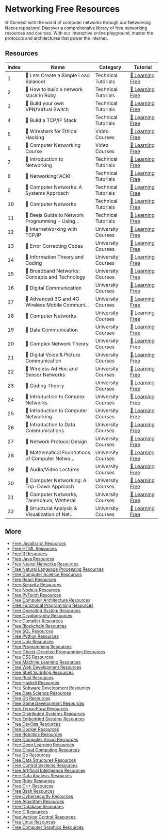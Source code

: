 # Networking Free Resources

🌐 Connect with the world of computer networks through our Networking Nexus repository! Discover a comprehensive library of free networking resources and courses. With our interactive online playground, master the protocols and architectures that power the internet.

## Resources

|   Index | Name                                            | Category            | Tutorial                                                                                                                                           |
|---------|-------------------------------------------------|---------------------|----------------------------------------------------------------------------------------------------------------------------------------------------|
|       1 | 📖 Lets Create a Simple Load Balancer            | Technical Tutorials | [🔗 Learning Free](https://getvm.io/tutorials/lets-create-a-simple-load-balancer)                                                                   |
|       2 | 📖 How to build a network stack in Ruby          | Technical Tutorials | [🔗 Learning Free](https://getvm.io/tutorials/how-to-build-a-network-stack-in-ruby)                                                                 |
|       3 | 📖 Build your own VPN/Virtual Switch             | Technical Tutorials | [🔗 Learning Free](https://getvm.io/tutorials/build-your-own-vpn-virtual-switch)                                                                    |
|       4 | 📖 Build a TCP/IP Stack                          | Technical Tutorials | [🔗 Learning Free](https://getvm.io/tutorials/lets-code-a-tcp-ip-stack)                                                                             |
|       5 | 📖 Wireshark for Ethical Hacking                 | Video Courses       | [🔗 Learning Free](https://getvm.io/tutorials/wireshark-for-ethical-hacking)                                                                        |
|       6 | 📖 Computer Networking Course                    | Video Courses       | [🔗 Learning Free](https://getvm.io/tutorials/computer-networking-course)                                                                           |
|       7 | 📖 Introduction to Networking                    | Technical Tutorials | [🔗 Learning Free](https://getvm.io/tutorials/introduction-to-networking)                                                                           |
|       8 | 📖 Networking! ACK!                              | Technical Tutorials | [🔗 Learning Free](https://getvm.io/tutorials/networking-ack)                                                                                       |
|       9 | 📖 Computer Networks: A Systems Approach         | Technical Tutorials | [🔗 Learning Free](https://getvm.io/tutorials/computer-networks-a-systems-approach)                                                                 |
|      10 | 📖 Computer Networks                             | Technical Tutorials | [🔗 Learning Free](https://getvm.io/tutorials/computer-networks)                                                                                    |
|      11 | 📖 Beejs Guide to Network Programming - Using... | Technical Tutorials | [🔗 Learning Free](https://getvm.io/tutorials/beejs-guide-to-network-programming-using-internet-sockets)                                            |
|      12 | 📖 Internetworking with TCP/IP                   | University Courses  | [🔗 Learning Free](https://getvm.io/tutorials/internetworking-with-tcpip-by-prof-dr-christoph-meinel-hpi)                                           |
|      13 | 📖 Error Correcting Codes                        | University Courses  | [🔗 Learning Free](https://getvm.io/tutorials/error-correcting-codes-iisc-bangalore)                                                                |
|      14 | 📖 Information Theory and Coding                 | University Courses  | [🔗 Learning Free](https://getvm.io/tutorials/information-theory-and-coding-iit-bombay)                                                             |
|      15 | 📖 Broadband Networks: Concepts and Technology   | University Courses  | [🔗 Learning Free](https://getvm.io/tutorials/broadband-networks-concepts-and-technology-iit-bombay)                                                |
|      16 | 📖 Digital Communication                         | University Courses  | [🔗 Learning Free](https://getvm.io/tutorials/digital-communication-iit-bombay)                                                                     |
|      17 | 📖 Advanced 3G and 4G Wireless Mobile Communi... | University Courses  | [🔗 Learning Free](https://getvm.io/tutorials/advanced-3g-and-4g-wireless-mobile-communications-iit-kanpur)                                         |
|      18 | 📖 Computer Networks                             | University Courses  | [🔗 Learning Free](https://getvm.io/tutorials/computer-networks-iit-kharagpur)                                                                      |
|      19 | 📖 Data Communication                            | University Courses  | [🔗 Learning Free](https://getvm.io/tutorials/data-communication-iit-kharagpur)                                                                     |
|      20 | 📖 Complex Network Theory                        | University Courses  | [🔗 Learning Free](https://getvm.io/tutorials/complex-network-theory-and-application-iit-kharagpur)                                                 |
|      21 | 📖 Digital Voice & Picture Communication         | University Courses  | [🔗 Learning Free](https://getvm.io/tutorials/digital-voice-picture-communication-iit-kharagpur)                                                    |
|      22 | 📖 Wireless Ad Hoc and Sensor Networks           | University Courses  | [🔗 Learning Free](https://getvm.io/tutorials/wireless-ad-hoc-and-sensor-networks-iit-kharagpur)                                                    |
|      23 | 📖 Coding Theory                                 | University Courses  | [🔗 Learning Free](https://getvm.io/tutorials/coding-theory-iit-madras)                                                                             |
|      24 | 📖 Introduction to Complex Networks              | University Courses  | [🔗 Learning Free](https://getvm.io/tutorials/introduction-to-complex-networks-rit)                                                                 |
|      25 | 📖 Introduction to Computer Networking           | University Courses  | [🔗 Learning Free](https://getvm.io/tutorials/cs-144-introduction-to-computer-networking-stanford-university-fall-2013)                             |
|      26 | 📖 Introduction to Data Communications           | University Courses  | [🔗 Learning Free](https://getvm.io/tutorials/introduction-to-data-communications-2013-steven-gordon-thammasat-university-thailand)                 |
|      27 | 📖 Network Protocol Design                       | University Courses  | [🔗 Learning Free](https://getvm.io/tutorials/csep-561-pmp-network-systems-fall-2013-university-of-washington)                                      |
|      28 | 📖 Mathematical Foundations of Computer Netwo... | University Courses  | [🔗 Learning Free](https://getvm.io/tutorials/cs798-mathematical-foundations-of-computer-networking-university-of-waterloo)                         |
|      29 | 📖 Audio/Video Lectures                          | University Courses  | [🔗 Learning Free](https://getvm.io/tutorials/audiovideo-recordings-and-podcasts-of-professor-raj-jains-lectures-washington-university-in-st-louis) |
|      30 | 📖 Computer Networking: A Top-Down Approach      | University Courses  | [🔗 Learning Free](https://getvm.io/tutorials/computer-networking-a-top-down-approach)                                                              |
|      31 | 📖 Computer Networks, Tanenbaum, Wetherall       | University Courses  | [🔗 Learning Free](https://getvm.io/tutorials/computer-networks-tanenbaum-wetherall-computer-networks-5e-video-lectures)                            |
|      32 | 📖 Structural Analysis & Visualization of Net... | University Courses  | [🔗 Learning Free](https://getvm.io/tutorials/structural-analysis-and-visualization-of-networks)                                                    |

## More

- [Free JavaScript Resources](https://github.com/getvmio/free-javascript-resources)
- [Free HTML Resources](https://github.com/getvmio/free-html-resources)
- [Free R Resources](https://github.com/getvmio/free-r-resources)
- [Free Java Resources](https://github.com/getvmio/free-java-resources)
- [Free Neural Networks Resources](https://github.com/getvmio/free-neural-networks-resources)
- [Free Natural Language Processing Resources](https://github.com/getvmio/free-natural-language-processing-resources)
- [Free Computer Science Resources](https://github.com/getvmio/free-computer-science-resources)
- [Free React Resources](https://github.com/getvmio/free-react-resources)
- [Free Security Resources](https://github.com/getvmio/free-security-resources)
- [Free Node.js Resources](https://github.com/getvmio/free-node-js-resources)
- [Free PyTorch Resources](https://github.com/getvmio/free-pytorch-resources)
- [Free Computer Architecture Resources](https://github.com/getvmio/free-computer-architecture-resources)
- [Free Functional Programming Resources](https://github.com/getvmio/free-functional-programming-resources)
- [Free Operating System Resources](https://github.com/getvmio/free-operating-system-resources)
- [Free Cryptography Resources](https://github.com/getvmio/free-cryptography-resources)
- [Free Compiler Resources](https://github.com/getvmio/free-compiler-resources)
- [Free Blockchain Resources](https://github.com/getvmio/free-blockchain-resources)
- [Free SQL Resources](https://github.com/getvmio/free-sql-resources)
- [Free Python Resources](https://github.com/getvmio/free-python-resources)
- [Free Unix Resources](https://github.com/getvmio/free-unix-resources)
- [Free Programming Resources](https://github.com/getvmio/free-programming-resources)
- [Free Object-Oriented Programming Resources](https://github.com/getvmio/free-object-oriented-programming-resources)
- [Free CSS Resources](https://github.com/getvmio/free-css-resources)
- [Free Machine Learning Resources](https://github.com/getvmio/free-machine-learning-resources)
- [Free Web Development Resources](https://github.com/getvmio/free-web-development-resources)
- [Free Shell Scripting Resources](https://github.com/getvmio/free-shell-scripting-resources)
- [Free Rust Resources](https://github.com/getvmio/free-rust-resources)
- [Free Haskell Resources](https://github.com/getvmio/free-haskell-resources)
- [Free Software Development Resources](https://github.com/getvmio/free-software-development-resources)
- [Free Data Science Resources](https://github.com/getvmio/free-data-science-resources)
- [Free Git Resources](https://github.com/getvmio/free-git-resources)
- [Free Game Development Resources](https://github.com/getvmio/free-game-development-resources)
- [Free TensorFlow Resources](https://github.com/getvmio/free-tensorflow-resources)
- [Free Distributed Systems Resources](https://github.com/getvmio/free-distributed-systems-resources)
- [Free Embedded Systems Resources](https://github.com/getvmio/free-embedded-systems-resources)
- [Free DevOps Resources](https://github.com/getvmio/free-devops-resources)
- [Free Docker Resources](https://github.com/getvmio/free-docker-resources)
- [Free Robotics Resources](https://github.com/getvmio/free-robotics-resources)
- [Free Computer Vision Resources](https://github.com/getvmio/free-computer-vision-resources)
- [Free Deep Learning Resources](https://github.com/getvmio/free-deep-learning-resources)
- [Free Cloud Computing Resources](https://github.com/getvmio/free-cloud-computing-resources)
- [Free Go Resources](https://github.com/getvmio/free-go-resources)
- [Free Data Structures Resources](https://github.com/getvmio/free-data-structures-resources)
- [Free Control Systems Resources](https://github.com/getvmio/free-control-systems-resources)
- [Free Artificial Intelligence Resources](https://github.com/getvmio/free-artificial-intelligence-resources)
- [Free Data Analysis Resources](https://github.com/getvmio/free-data-analysis-resources)
- [Free Ruby Resources](https://github.com/getvmio/free-ruby-resources)
- [Free C++ Resources](https://github.com/getvmio/free-cpp-resources)
- [Free Bash Resources](https://github.com/getvmio/free-bash-resources)
- [Free Cybersecurity Resources](https://github.com/getvmio/free-cybersecurity-resources)
- [Free Algorithm Resources](https://github.com/getvmio/free-algorithm-resources)
- [Free Database Resources](https://github.com/getvmio/free-database-resources)
- [Free C Resources](https://github.com/getvmio/free-c-resources)
- [Free Version Control Resources](https://github.com/getvmio/free-version-control-resources)
- [Free Linux Resources](https://github.com/getvmio/free-linux-resources)
- [Free Computer Graphics Resources](https://github.com/getvmio/free-computer-graphics-resources)
